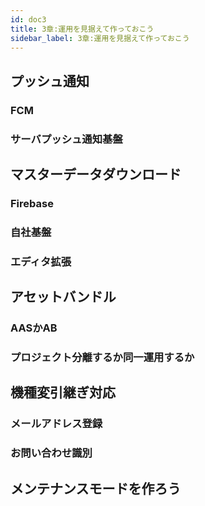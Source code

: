 ```yaml
---
id: doc3
title: 3章:運用を見据えて作っておこう
sidebar_label: 3章:運用を見据えて作っておこう
---
```


## プッシュ通知
### FCM
### サーバプッシュ通知基盤
## マスターデータダウンロード
### Firebase
### 自社基盤
### エディタ拡張
## アセットバンドル
### AASかAB
### プロジェクト分離するか同一運用するか
## 機種変引継ぎ対応
### メールアドレス登録
### お問い合わせ識別
## メンテナンスモードを作ろう